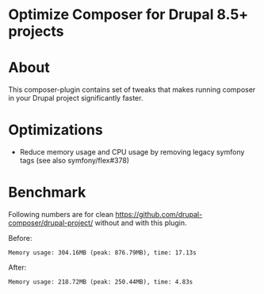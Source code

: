 Optimize Composer for Drupal 8.5+ projects
====

# About

This composer-plugin contains set of tweaks that makes running composer in your Drupal project
significantly faster.

# Optimizations

- Reduce memory usage and CPU usage by removing legacy symfony tags (see also symfony/flex#378) 

# Benchmark

Following numbers are for clean https://github.com/drupal-composer/drupal-project/ without and with this plugin.

Before:

```
Memory usage: 304.16MB (peak: 876.79MB), time: 17.13s
```

After:

```
Memory usage: 218.72MB (peak: 250.44MB), time: 4.83s
```
